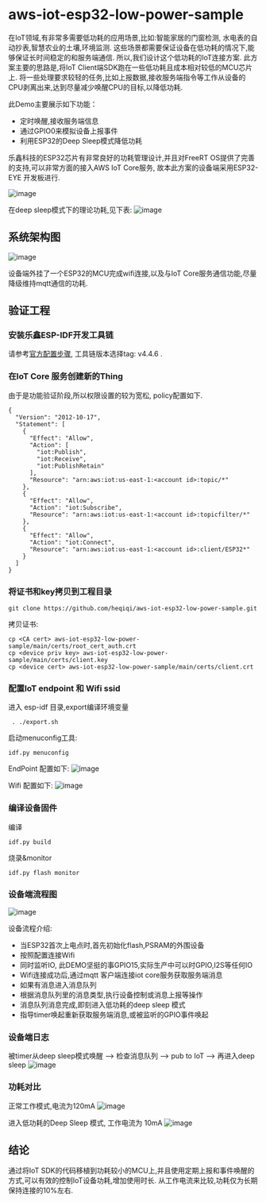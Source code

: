 # aws-iot-esp32-low-power-sample
在IoT领域,有非常多需要低功耗的应用场景,比如:智能家居的门窗检测, 水电表的自动抄表,智慧农业的土壤,环境监测. 这些场景都需要保证设备在低功耗的情况下,能够保证长时间稳定的和服务端通信.
所以,我们设计这个低功耗的IoT连接方案. 此方案主要的思路是,将IoT Client端SDK跑在一些低功耗且成本相对较低的MCU芯片上. 将一些处理要求较轻的任务,比如上报数据,接收服务端指令等工作从设备的CPU剥离出来,达到尽量减少唤醒CPU的目标,以降低功耗.

此Demo主要展示如下功能：
- 定时唤醒,接收服务端信息
- 通过GPIO0来模拟设备上报事件
- 利用ESP32的Deep Sleep模式降低功耗
  
乐鑫科技的ESP32芯片有非常良好的功耗管理设计,并且对FreeRT OS提供了完善的支持,可以非常方面的接入AWS IoT Core服务, 故本此方案的设备端采用ESP32-EYE 开发板进行.

![image](https://github.com/heqiqi/aws-iot-esp32-low-power-sample/blob/main/img/esp32-eye-devkit.png)

在deep sleep模式下的理论功耗,见下表:
![image](https://github.com/heqiqi/aws-iot-esp32-low-power-sample/blob/main/img/deepsleep-power.png)

## 系统架构图
![image](https://github.com/heqiqi/aws-iot-esp32-low-power-sample/blob/main/img/architecture.png)

设备端外挂了一个ESP32的MCU完成wifi连接,以及与IoT Core服务通信功能,尽量降级维持mqtt通信的功耗.

## 验证工程
### 安装乐鑫ESP-IDF开发工具链
请参考[官方配置步骤](https://docs.espressif.com/projects/esp-idf/en/stable/esp32/index.html), 工具链版本选择tag: v4.4.6 .

### 在IoT Core 服务创建新的Thing
由于是功能验证阶段,所以权限设置的较为宽松, policy配置如下.
```
{
  "Version": "2012-10-17",
  "Statement": [
    {
      "Effect": "Allow",
      "Action": [
        "iot:Publish",
        "iot:Receive",
        "iot:PublishRetain"
      ],
      "Resource": "arn:aws:iot:us-east-1:<account id>:topic/*"
    },
    {
      "Effect": "Allow",
      "Action": "iot:Subscribe",
      "Resource": "arn:aws:iot:us-east-1:<account id>:topicfilter/*"
    },
    {
      "Effect": "Allow",
      "Action": "iot:Connect",
      "Resource": "arn:aws:iot:us-east-1:<account id>:client/ESP32*"
    }
  ]
}
```

### 将证书和key拷贝到工程目录
```
git clone https://github.com/heqiqi/aws-iot-esp32-low-power-sample.git
```
拷贝证书:
```
cp <CA cert> aws-iot-esp32-low-power-sample/main/certs/root_cert_auth.crt
cp <device priv key> aws-iot-esp32-low-power-sample/main/certs/client.key
cp <device cert> aws-iot-esp32-low-power-sample/main/certs/client.crt
```

### 配置IoT endpoint 和 Wifi ssid
进入 esp-idf 目录,export编译环境变量
```
 . ./export.sh
```
启动menuconfig工具:
```
idf.py menuconfig
```

EndPoint 配置如下:
![image](https://github.com/heqiqi/aws-iot-esp32-low-power-sample/blob/main/img/iot-endpoint.png)

Wifi 配置如下:
![image](https://github.com/heqiqi/aws-iot-esp32-low-power-sample/blob/main/img/wifi-ssid.png)

### 编译设备固件

编译
```
idf.py build
```
烧录&monitor
```
idf.py flash monitor
```

### 设备端流程图
![image](https://github.com/heqiqi/aws-iot-esp32-low-power-sample/blob/main/img/ESP32-workflow.png)

设备流程介绍:
- 当ESP32首次上电点时,首先初始化flash,PSRAM的外围设备
- 按照配置连接Wifi
- 同时监听IO, 此DEMO坚挺的事GPIO15,实际生产中可以时GPIO,I2S等任何IO
- Wifi连接成功后,通过mqtt 客户端连接iot core服务获取服务端消息
- 如果有消息进入消息队列
- 根据消息队列里的消息类型,执行设备控制或消息上报等操作
- 消息队列消息完成,即刻进入低功耗的deep sleep 模式
- 指导timer唤起重新获取服务端消息,或被监听的GPIO事件唤起


### 设备端日志
被timer从deep sleep模式唤醒 --> 检查消息队列 --> pub to IoT --> 再进入deep sleep
![image](https://github.com/heqiqi/aws-iot-esp32-low-power-sample/blob/main/img/running-log.png)

### 功耗对比
正常工作模式,电流为120mA
![image](https://github.com/heqiqi/aws-iot-esp32-low-power-sample/blob/main/img/high-current.png)

进入低功耗的Deep Sleep 模式, 工作电流为 10mA
![image](https://github.com/heqiqi/aws-iot-esp32-low-power-sample/blob/main/img/low-power-current.png)


## 结论
通过将IoT SDK的代码移植到功耗较小的MCU上,并且使用定期上报和事件唤醒的方式,可以有效的控制IoT设备功耗,增加使用时长.
从工作电流来比较,功耗仅为长期保持连接的10%左右.